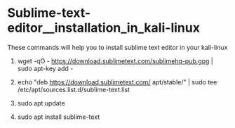 # Sublime-text-editor__installation_in_kali-linux
These commands will help you to install sublime text editor in your kali-linux 



1. wget -qO - https://download.sublimetext.com/sublimehq-pub.gpg | sudo apt-key add -

2. echo "deb https://download.sublimetext.com/ apt/stable/" | sudo tee /etc/apt/sources.list.d/sublime-text.list

3. sudo apt update

4. sudo apt install sublime-text
